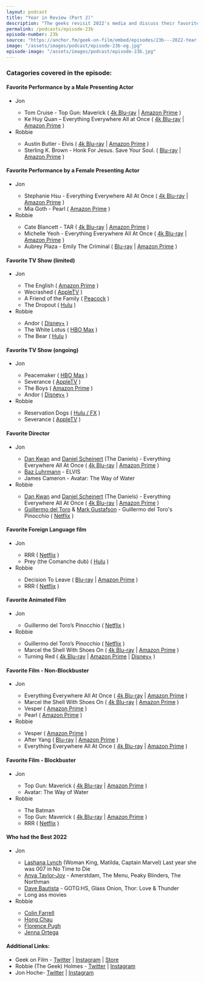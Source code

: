 ```yaml
---
layout: podcast
title: "Year in Review (Part 2)"
description: "The geeks revisit 2022's media and discuss their favorite aspects of what they watched this year!"
permalink: /podcasts/episode-23b
episode-number: 23b
source: "https://anchor.fm/geek-on-film/embed/episodes/23b---2022-Year-in-Review-Part-2-e1svcaa"
image: "/assets/images/podcast/episode-23b-og.jpg"
episode-image: "/assets/images/podcast/episode-23b.jpg"
---
```

<h3>Catagories covered in the episode:</h3>
<h4>Favorite Performance by a Male Presenting Actor</h4>
<ul>
<li>Jon</li>
<ul>
<li>Tom Cruise - Top Gun: Maverick ( <a href="https://amzn.to/3zF3uQg">4k Blu-ray</a> | <a href="https://amzn.to/3zF3GyY">Amazon Prime</a> )</li>
<li>Ke Huy Quan &ndash; Everything Everywhere All at Once ( <a href="https://amzn.to/3G8Gifp">4k Blu-ray</a> | <a href="https://amzn.to/3YZRdAQ">Amazon Prime</a> )&nbsp;</li>
</ul>
<li>Robbie</li>
<ul>
<li>Austin Butler - Elvis ( <a href="https://amzn.to/3Q3LHZM">4k Blu-ray</a> | <a href="https://amzn.to/3C8T8cD">Amazon Prime</a> )</li>
<li>Sterling K. Brown - Honk For Jesus. Save Your Soul. ( <a href="https://amzn.to/3hZkuv2">Blu-ray</a> | <a href="https://amzn.to/3GcbDho">Amazon Prime</a> )</li>
</ul>
</ul>
<h4>Favorite Performance by a Female Presenting Actor</h4>
<ul>
<li>Jon</li>
<ul>
<li>Stephanie Hsu - Everything Everywhere All At Once ( <a href="https://amzn.to/3G8Gifp">4k Blu-ray</a> | <a href="https://amzn.to/3YZRdAQ">Amazon Prime</a> )&nbsp;</li>
<li>Mia Goth - Pearl ( <a href="https://amzn.to/3vBYF7D">Amazon Prime</a> )</li>
</ul>
<li>Robbie</li>
<ul>
<li>Cate Blancett - TAR ( <a href="https://amzn.to/3jGHwaj">4k Blu-ray</a> | <a href="https://amzn.to/3WFASjl">Amazon Prime</a> )</li>
<li>Michelle Yeoh - Everything Everywhere All At Once ( <a href="https://amzn.to/3G8Gifp">4k Blu-ray</a> | <a href="https://amzn.to/3YZRdAQ">Amazon Prime</a> )&nbsp;</li>
<li>Aubrey Plaza - Emily The Criminal ( <a href="https://amzn.to/3i9qmlq">Blu-ray</a> | <a href="https://amzn.to/3vxrPVu">Amazon Prime</a> )</li>
</ul>
</ul>
<h4>Favorite TV Show (limited)</h4>
<ul>
<li>Jon</li>
<ul>
<li>The English ( <a href="https://amzn.to/3i6BPSK">Amazon Prime</a> )</li>
<li>Wecrashed ( <a href="https://tv.apple.com/us/show/wecrashed/umc.cmc.6qw605uv2rwbzutk2p2fsgvq9">AppleTV</a> )</li>
<li>A Friend of the Family ( <a href="https://www.peacocktv.com/stream-tv/a-friend-of-the-family">Peacock</a> )</li>
<li>The Dropout ( <a href="https://www.hulu.com/series/the-dropout-13988f84-f1c8-40dd-a73c-4e71ab4bbe63">Hulu</a> )</li>
</ul>
<li>Robbie</li>
<ul>
<li>Andor ( <a href="https://www.disneyplus.com/series/star-wars-andor/3xsQKWG00GL5">Disney+</a> )</li>
<li>The White Lotus ( <a href="https://www.hbomax.com/series/urn:hbo:series:GYLD3_ArixL1sggEAAAHk">HBO Max</a> )</li>
<li>The Bear ( <a href="https://www.hulu.com/series/the-bear-05eb6a8e-90ed-4947-8c0b-e6536cbddd5f">Hulu</a> )</li>
</ul>
</ul>
<h4>Favorite TV Show (ongoing)</h4>
<ul>
<li>Jon</li>
<ul>
<li>Peacemaker ( <a href="https://www.hbomax.com/series/urn:hbo:series:GYb0FKQLsGIyPfQEAAAAM">HBO Max</a> )</li>
<li>Severance ( <a href="https://tv.apple.com/us/show/severance/umc.cmc.1srk2goyh2q2zdxcx605w8vtx">AppleTV</a> )</li>
<li>The Boys ( <a href="https://amzn.to/3Z4KXbe">Amazon Prime</a> )</li>
<li>Andor ( <a href="https://www.disneyplus.com/series/star-wars-andor/3xsQKWG00GL5">Disney+</a> )</li>
</ul>
<li>Robbie</li>
<ul>
<li>Reservation Dogs ( <a href="https://www.hulu.com/series/reservation-dogs-5a310c23-e2db-4c9f-a66c-27c2fee43d92">Hulu / FX</a> )</li>
<li>Severance ( <a href="https://tv.apple.com/us/show/severance/umc.cmc.1srk2goyh2q2zdxcx605w8vtx">AppleTV</a> )</li>
</ul>
</ul>
<h4>Favorite Director</h4>
<ul>
<li>Jon</li>
<ul>
<li><a href="https://www.imdb.com/name/nm3453283/">Dan Kwan</a> and <a href="https://www.imdb.com/name/nm3215397/">Daniel Scheinert</a> (The Daniels) - Everything Everywhere All At Once ( <a href="https://amzn.to/3G8Gifp">4k Blu-ray</a> | <a href="https://amzn.to/3YZRdAQ">Amazon Prime</a> )</li>
<li><a href="https://www.imdb.com/name/nm0525303/">Baz Luhrmann</a> - ELVIS</li>
<li>James Cameron - Avatar: The Way of Water</li>
</ul>
<li>Robbie</li>
<ul>
<li><a href="https://www.imdb.com/name/nm3453283/">Dan Kwan</a> and <a href="https://www.imdb.com/name/nm3215397/">Daniel Scheinert</a> (The Daniels) - Everything Everywhere All At Once ( <a href="https://amzn.to/3G8Gifp">4k Blu-ray</a> | <a href="https://amzn.to/3YZRdAQ">Amazon Prime</a> )</li>
<li><a href="https://www.imdb.com/name/nm0868219/">Guillermo del Toro</a> &amp; <a href="https://www.imdb.com/name/nm0348993/">Mark Gustafson</a> - Guillermo del Toro's Pinocchio ( <a href="https://www.netflix.com/title/80218455">Netflix</a> )</li>
</ul>
</ul>
<h4>Favorite Foreign Language film</h4>
<ul>
<li>Jon</li>
<ul>
<li>RRR ( <a href="https://www.netflix.com/title/81476453">Netflix</a> )</li>
<li>Prey (the Comanche dub) ( <a href="https://www.hulu.com/movie/prey-55349764-323e-4d0e-898f-a4c12c9bf615">Hulu</a> )</li>
</ul>
<li>Robbie</li>
<ul>
<li>Decision To Leave ( <a href="https://amzn.to/3hZTGe9">Blu-ray</a> | <a href="https://amzn.to/3i8eRuq">Amazon Prime</a> )</li>
<li>RRR ( <a href="https://www.netflix.com/title/81476453">Netflix</a> )</li>
</ul>
</ul>
<h4>Favorite Animated Film</h4>
<ul>
<li>Jon</li>
<ul>
<li>Guillermo del Toro&rsquo;s Pinocchio ( <a href="https://www.netflix.com/title/80218455">Netflix</a> )</li>
</ul>
<li>Robbie</li>
<ul>
<li>Guillermo del Toro&rsquo;s Pinocchio ( <a href="https://www.netflix.com/title/80218455">Netflix</a> )</li>
<li>Marcel the Shell With Shoes On ( <a href="https://shop.a24films.com/products/marcel-the-shell-blu-ray">4k Blu-ray</a> | <a href="https://amzn.to/3TAb9qU">Amazon Prime</a> )</li>
<li>Turning Red ( <a href="https://amzn.to/3Gv8sD0">4k Blu-ray</a> | <a href="https://amzn.to/3vt4AvZ">Amazon Prime</a> | <a href="https://www.disneyplus.com/movies/turning-red/4mFPCXJi7N2m">Disney+</a> )</li>
</ul>
</ul>
<h4>Favorite Film - Non-Blockbuster</h4>
<ul>
<li>Jon</li>
<ul>
<li>Everything Everywhere All At Once ( <a href="https://amzn.to/3G8Gifp">4k Blu-ray</a> | <a href="https://amzn.to/3YZRdAQ">Amazon Prime</a> )</li>
<li>Marcel the Shell With Shoes On ( <a href="https://shop.a24films.com/products/marcel-the-shell-blu-ray">4k Blu-ray</a> | <a href="https://amzn.to/3TAb9qU">Amazon Prime</a> )</li>
<li>Vesper ( <a href="https://amzn.to/3Z0Ntit">Amazon Prime</a> )</li>
<li>Pearl ( <a href="https://amzn.to/3vBYF7D">Amazon Prime</a> )</li>
</ul>
<li>Robbie</li>
<ul>
<li>Vesper ( <a href="https://amzn.to/3Z0Ntit">Amazon Prime</a> )</li>
<li>After Yang ( <a href="https://amzn.to/3Q5aYTE">Blu-ray</a> | <a href="https://amzn.to/3CfC98u">Amazon Prime</a> )</li>
<li>Everything Everywhere All At Once ( <a href="https://amzn.to/3G8Gifp">4k Blu-ray</a> | <a href="https://amzn.to/3YZRdAQ">Amazon Prime</a> )</li>
</ul>
</ul>
<h4>Favorite Film - Blockbuster</h4>
<ul>
<li>Jon</li>
<ul>
<li>Top Gun: Maverick ( <a href="https://amzn.to/3zF3uQg">4k Blu-ray</a> | <a href="https://amzn.to/3zF3GyY">Amazon Prime</a> )</li>
<li>Avatar: The Way of Water</li>
</ul>
<li>Robbie</li>
<ul>
<li>The Batman</li>
<li>Top Gun: Maverick ( <a href="https://amzn.to/3zF3uQg">4k Blu-ray</a> | <a href="https://amzn.to/3zF3GyY">Amazon Prime</a> )</li>
<li>RRR ( <a href="https://www.netflix.com/title/81476453">Netflix</a> )</li>
</ul>
</ul>
<h4>Who had the Best 2022&nbsp;</h4>
<ul>
<li>Jon</li>
<ul>
<li><a href="https://www.imdb.com/name/nm2736476/">Lashana Lynch</a> (Woman King, Matilda, Captain Marvel) Last year she was 007 in No Time to Die</li>
<li><a href="https://www.imdb.com/name/nm5896355/">Anya Taylor-Joy</a> - Amerstdam, The Menu, Peaky Blinders, The Northman</li>
<li><a href="https://www.imdb.com/name/nm1176985/">Dave Bautista</a> - GOTG:HS, Glass Onion, Thor: Love &amp; Thunder</li>
<li>Long ass movies</li>
</ul>
<li>Robbie</li>
<ul>
<li><a href="https://www.imdb.com/name/nm0268199/">Colin Farrell</a></li>
<li><a href="https://www.imdb.com/name/nm2186865/">Hong Chau</a></li>
<li><a href="https://www.imdb.com/name/nm6073955/">Florence Pugh</a></li>
<li><a href="https://www.imdb.com/name/nm4911194/">Jenna Ortega</a></li>
</ul>
</ul>
<h4>Additional Links:</h4>
<ul>
<li>Geek on Film - <a href="https://twitter.com/geekonfilmcom">Twitter</a> | <a href="https://www.instagram.com/geekonfilmcom/">Instagram</a> | <a href="https://www.geekonfilm.shop/">Store</a></li>
<li>Robbie (The Geek) Holmes - <a href="https://twitter.com/robbiethegeek">Twitter</a> | <a href="https://www.instagram.com/robbiethegeek/">Instagram</a></li>
<li>Jon Hoche- <a href="https://twitter.com/JonHoche">Twitter</a> | <a href="https://www.instagram.com/jonhoche/">Instagram</a></li>
</ul>